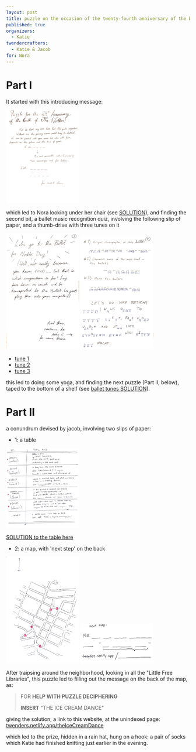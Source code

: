 ```yaml
---
layout: post
title: puzzle on the occasion of the twenty-fourth anniversary of the birth of The Norbler
published: true 
organizers: 
  - Katie
twendercrafters:
  - Katie & Jacob
for: Nora
---
```



# Part I

It started with this introducing message:

<a  href="part1/first.jpg"><img src="part1/first.jpg" width="200"/></a>

which led to Nora looking under her chair (see [SOLUTION](part1-solns/soln_first.jpg)), and finding the second bit, a ballet music recognition quiz, involving the following slip of paper, and a thumb-drive with three tunes on it

<a  href="part1/ballet-tunes1.jpg"><img src="part1/ballet-tunes1.jpg" width="200"/></a>
<a  href="part1/ballet-tunes.jpg"><img src="part1/ballet-tunes.jpg" width="200"/></a>

- [tune 1](part1/ballet-music/Ballet1.m4a)
- [tune 2](part1/ballet-music/Ballet2.m4a)
- [tune 3](part1/ballet-music/Ballet3.m4a)

this led to doing some yoga, and finding the next puzzle (Part II, below), taped to the bottom of a shelf (see [ballet tunes SOLUTION](part1-solns/soln_ballet-tunes.jpg)).  

# Part II

a conundrum devised by jacob, involving two slips of paper: 

- 1: a table

<a  href="part2/at-youll-find.jpg"><img src="part2/at-youll-find.jpg" width="200"/></a>

[SOLUTION to the table here](part2-solns/soln_at-youll-find.jpg)

- 2: a map, with 'next step' on the back

<a  href="part2/map.jpg"><img src="part2/map.jpg" width="200"/></a>
<a  href="part2/next-step.jpg"><img src="part2/next-step.jpg" width="200"/></a>

After traipsing around the neighborhood, looking in all the "Little Free Libraries", this puzzle led to filling out the message on the back of the map, as:

> FOR **HELP WITH PUZZLE DECIPHERING**
> 
> **INSERT** "THE ICE CREAM DANCE"
> 

giving the solution, a link to this website, at the unindexed page: [twenders.netlify.app/theIceCreamDance](twenders.netlify.app/theIceCreamDance)    

which led to the prize, hidden in a rain hat, hung on a hook: a pair of socks which Katie had finished knitting just earlier in the evening.
